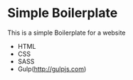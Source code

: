# Simple Boilerplate
This is a simple Boilerplate for a website

* HTML
* CSS
* SASS
* Gulp(http://gulpjs.com)
